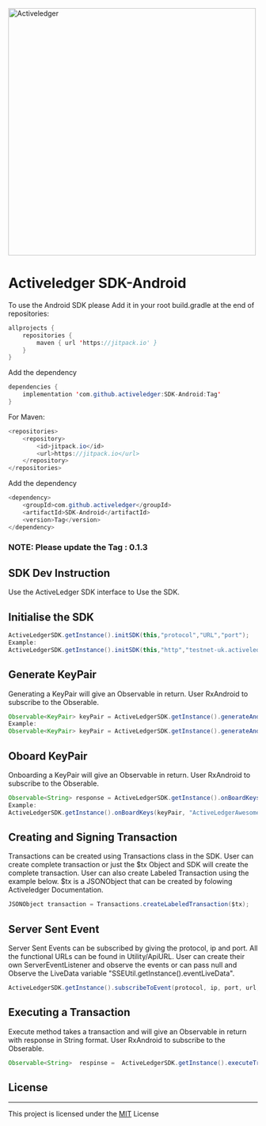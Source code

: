 <img src="https://www.activeledger.io/wp-content/uploads/2018/09/Asset-23.png" alt="Activeledger" width="500"/>


# Activeledger SDK-Android

To use the Android SDK please Add it in your root build.gradle at the end of repositories:

```Java
allprojects {
	repositories {
		maven { url 'https://jitpack.io' }
	}
}
```

Add the dependency

```Java
dependencies {
	implementation 'com.github.activeledger:SDK-Android:Tag'
}
```

For Maven:

```Java
<repositories>
	<repository>
		<id>jitpack.io</id>
		<url>https://jitpack.io</url>
	</repository>
</repositories>
```

Add the dependency

```Java
<dependency>
	<groupId>com.github.activeledger</groupId>
	<artifactId>SDK-Android</artifactId>
	<version>Tag</version>
</dependency>
```

### NOTE: Please update the Tag : 0.1.3

## SDK Dev Instruction

Use the ActiveLedger SDK interface to Use the SDK.

## Initialise the SDK

```Java
ActiveLedgerSDK.getInstance().initSDK(this,"protocol","URL","port");
Example:
ActiveLedgerSDK.getInstance().initSDK(this,"http","testnet-uk.activeledger.io","5260");
```

## Generate KeyPair

Generating a KeyPair will give an Observable in return. User RxAndroid to subscribe to the Obserable.

```Java
Observable<KeyPair> keyPair = ActiveLedgerSDK.getInstance().generateAndSetKeyPair(KeyType,SaveKeysToFile);
Example:
Observable<KeyPair> keyPair = ActiveLedgerSDK.getInstance().generateAndSetKeyPair(keyType,true);
```

## Oboard KeyPair

Onboarding a KeyPair will give an Observable in return. User RxAndroid to subscribe to the Obserable.

```Java
Observable<String> response = ActiveLedgerSDK.getInstance().onBoardKeys(KeyPair, "KeyName");
Example:
ActiveLedgerSDK.getInstance().onBoardKeys(keyPair, "ActiveLedgerAwesomeKey");
```

## Creating and Signing Transaction

Transactions can be created using Transactions class in the SDK. User can create complete transaction or just the $tx Object and SDK will create the complete transaction. User can also create Labeled Transaction using the example below. 
$tx is a JSONObject that can be created by folowing Activeledger Documentation.

```Java
JSONObject transaction = Transactions.createLabeledTransaction($tx);
```

## Server Sent Event

Server Sent Events can be subscribed by giving the protocol, ip and port. All the functional URLs can be found in Utility/ApiURL.
User can create  their own ServerEventListener and observe the events or can pass null and Observe the LiveData variable "SSEUtil.getInstance().eventLiveData".

```Java
ActiveLedgerSDK.getInstance().subscribeToEvent(protocol, ip, port, url, null/ServerEventListener);
```

## Executing a Transaction

Execute method takes a transaction and will give an Observable in return with response in String format. User RxAndroid to subscribe to the Obserable.

```Java
Observable<String>  respinse =  ActiveLedgerSDK.getInstance().executeTransaction(String transactionJson);
```


## License

---

This project is licensed under the [MIT](https://github.com/activeledger/SDK-Android/blob/master/LICENSE) License

